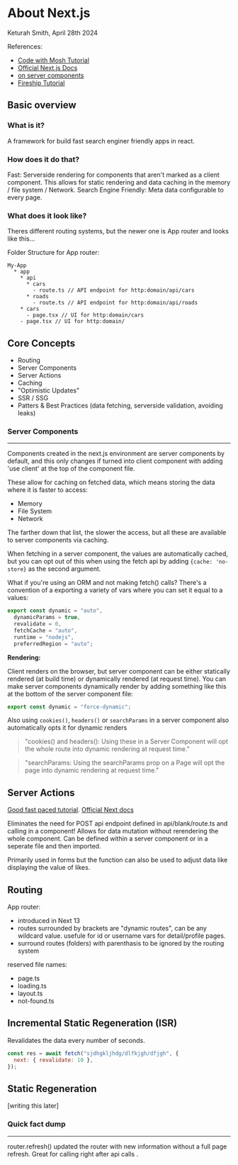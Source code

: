 # About Next.js

Keturah Smith, April 28th 2024

References:

- [Code with Mosh Tutorial](https://members.codewithmosh.com/courses/enrolled/2187934)
- [Official Next.js Docs](https://nextjs.org/docs)
- [on server components](https://nextjs.org/docs/app/building-your-application/rendering/server-components#dynamic-functions)
- [Fireship Tutorial](https://youtu.be/__mSgDEOyv8?si=k1UfvzbhAOBjsd0d)

## Basic overview

### What is it?

A framework for build fast search enginer friendly apps in react.

### How does it do that?

Fast: Serverside rendering for components that aren't marked as a client component. This allows for static rendering and data caching in the memory / file system / Network.
Search Engine Friendly: Meta data configurable to every page.

### What does it look like?

Theres different routing systems, but the newer one is App router and looks like this...

Folder Structure for App router:

```
My-App
  * app
    * api
      * cars
        - route.ts // API endpoint for http:domain/api/cars
      * roads
        - route.ts // API endpoint for http:domain/api/roads
    * cars
      - page.tsx // UI for http:domain/cars
    - page.tsx // UI for http:domain/
```

## Core Concepts

- Routing
- Server Components
- Server Actions
- Caching
- "Optimistic Updates"
- SSR / SSG
- Patters & Best Practices (data fetching, serverside validation, avoiding leaks)

### Server Components

---

Components created in the next.js environment are server components by default, and this only changes if turned into client component with adding 'use client' at the top of the component file.

These allow for caching on fetched data, which means storing the data where it is faster to access:

- Memory
- File System
- Network

The farther down that list, the slower the access, but all these are available to server components via caching.

When fetching in a server component, the values are automatically cached, but you can opt out of this when using the fetch api by adding `{cache: 'no-store}` as the second argument.

What if you're using an ORM and not making fetch() calls? There's a convention of a exporting a variety of vars where you can set it equal to a values:

```js
export const dynamic = "auto",
  dynamicParams = true,
  revalidate = 0,
  fetchCache = "auto",
  runtime = "nodejs",
  preferredRegion = "auto";
```

**Rendering:**

Client renders on the browser, but server component can be either statically rendered (at build time) or dynamically rendered (at request time). You can make server components dynamically render by adding something like this at the bottom of the server component file:

```js
export const dynamic = "force-dynamic";
```

Also using `cookies()`, `headers()` or `searchParams` in a server component also automatically opts it for dynamic renders

> "cookies() and headers(): Using these in a Server Component will opt the whole route into dynamic rendering at request time."

> "searchParams: Using the searchParams prop on a Page will opt the page into dynamic rendering at request time."

## Server Actions

[Good fast paced tutorial](https://youtu.be/O94ESaJtHtM?si=d8mrSkKOXixSuoyj). [Official Next docs](https://nextjs.org/docs/app/building-your-application/data-fetching/server-actions-and-mutations)

Eliminates the need for POST api endpoint defined in api/blank/route.ts and calling in a component! Allows for data mutation without rerendering the whole component. Can be defined within a server component or in a seperate file and then imported.

Primarily used in forms but the function can also be used to adjust data like displaying the value of likes.

## Routing

App router:

- introduced in Next 13
- routes surrounded by brackets are "dynamic routes", can be any wildcard value. usefule for id or username vars for detail/profile pages.
- surround routes (folders) with parenthasis to be ignored by the routing system

reserved file names:

- page.ts
- loading.ts
- layout.ts
- not-found.ts

## Incremental Static Regeneration (ISR)

Revalidates the data every number of seconds.

```js
const res = await fetch("sjdhgkljhdg/dlfkjgh/dfjgh", {
  next: { revalidate: 10 },
});
```

## Static Regeneration

[writing this later]

### Quick fact dump

---

router.refresh() updated the router with new information without a full page refresh. Great for calling right after api calls .
